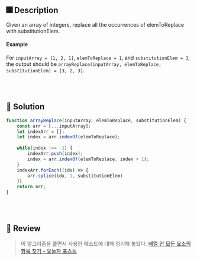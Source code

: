 ## 🎆 Description
Given an array of integers, replace all the occurrences of elemToReplace with substitutionElem.

#### Example

For `inputArray = [1, 2, 1]`, `elemToReplace = 1`, and `substitutionElem = 3`, the output should be
`arrayReplace(inputArray, elemToReplace, substitutionElem) = [3, 2, 3]`.

<br>
<br>

## 🎇 Solution
```js
function arrayReplace(inputArray, elemToReplace, substitutionElem) {
    const arr = [...inputArray];
    let indexArr = [];
    let index = arr.indexOf(elemToReplace);
    
    while(index !== -1) {
        indexArr.push(index);
        index = arr.indexOf(elemToReplace, index + 1);
    }
    indexArr.forEach((idx) => {
        arr.splice(idx, 1, substitutionElem)
    })    
    return arr;
}
```

<br>
<br>

## 🎁 Review
>이 알고리즘을 풀면서 사용한 메소드에 대해 정리해 놓았다.
[배열 안 모든 요소의 항목 찾기 - 오늘자 포스트](https://velog.io/@gygy/%EB%B0%B0%EC%97%B4%EC%95%88-%EA%B0%99%EC%9D%80-%EC%9A%94%EC%86%8C%EC%9D%98-%EB%AA%A8%EB%93%A0-%EC%9C%84%EC%B9%98-%EC%B0%BE%EA%B8%B0indexOf-2nd-param)

